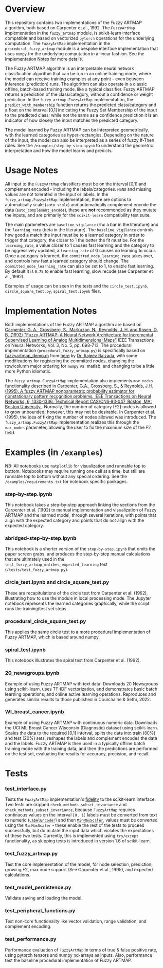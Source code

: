 # Overview
This repository contains two implementations of the Fuzzy ARTMAP algorithm, both based on Carpenter et al., 1992. The `FuzzyArtMap` implementation in the `fuzzy_artmap` module, is scikit-learn interface compatible and based on vectorized `pytorch` operations for the underlying computation. The `FuzzyArtMap` implementation in the `procedural_fuzzy_artmap` module is a bespoke interface implementation that uses `numpy` for the underlying computation in a linear fashion. See the Implementation Notes for more details.

The Fuzzy ARTMAP algorithm is an interpretable neural network classification algorithm that can be run in an online training mode, where the model can receive training examples at any point - even between inference (prediction) runs. The algorithm can also operate in a classic offline, batch-based training mode, like a typical classifier. Fuzzy ARTMAP returns a prediction of the class/category, without a confidence or weight prediction. In the `fuzzy_artmap.FuzzyArtMap` implementation, the `predict_with_membership` function returns the predicted class/category and a float on the interval [0,1] indicating the Fuzzy Set Membership of the input to the predicted class; while not the same as a confidence prediction it is an indicator of how closely the input matches the predicted category.

The model learned by Fuzzy ARTMAP can be interpreted geometrically, with the learned categories as hyper-rectangles. Depending on the nature of the input, the model can also be interpreted as a series of fuzzy If-Then rules. See the `/examples/step-by-step.ipynb` to understand the geometric interpretation and how the model learns and predicts.

# Usage Notes
All input to the `FuzzyArtMap` classifiers must be on the interval [0,1] and complement encoded - including the labels/categories. `NaN`s and missing values are not tolerated in the input or labels. In the `fuzzy_artmap.FuzzyArtMap` implementation, there are options to automatically scale (`auto_scale`) and automatically complement encode the data (`auto_complement_encode`), these are **not** recommended as they mutate the inputs, and are primarily for the `scikit-learn` compatibility test suite.

The main parameters are `baseline_vigilance` (rho a bar in the literature) and the `learning_rate` (beta in the literature). The `baseline_vigilance` controls how good a match the input must be to a learned category in order to trigger that category, the closer to 1 the better the fit must be. For the `learning_rate`, a value closer to 1 causes fast learning and the category to be aggressively updated, a `learning_rate` of 0 causes no learning to occur. Once a category is learned, the `committed_node_learning_rate` takes over, and controls how fast a learned category should change. The `committed_node_learning_rate` can also be set to 1, to enable fast learning. By default it is `0.75` to enable fast learning, slow recode (see Carpenter et al., 1992).

Examples of usage can be seen in the tests and the `circle_test.ipynb`, `circle_square_test.py`, `spiral_test.ipynb` files.

# Implementation Notes
Both implementations of the Fuzzy ARTMAP algorithm are based on 
[Carpenter, G. A., Grossberg, S., Markuzon, N., Reynolds, J. H. and Rosen, D. B. (1992)
"Fuzzy ARTMAP: A Neural Network Architecture for Incremental Supervised Learning of Analog Multidimensional Maps"](https://open.bu.edu/bitstream/handle/2144/2071/91.016.pdf)
IEEE Transactions on Neural Networks, Vol. 3, No. 5, pp. 698-713. The procedural implementation (`procedural_fuzzy_artmap.py`) is specifically based on [fuzzyartmap_demo.m](https://www2.bcs.rochester.edu/sites/raizada/Matlab/Neural_nets/fuzzyartmap_demo.m) from [here](https://www2.bcs.rochester.edu/sites/raizada/matlab-neural-nets.html) by [Dr. Rajeev Raizada](https://rajeevraizada.github.io/index.html), with some modifications for registering the committed nodes, changing the row/column major ordering for `numpy` vs. matlab, and changing to be a little more Python idiomatic.

The `fuzzy_artmap.FuzzyArtMap` implementation also implements `max_nodes` functionality described in
[Carpenter, G.A., Grossberg, S., & Reynolds, J.H. (1995). A fuzzy ARTMAP nonparametric probability estimator for nonstationary pattern recognition problems. IEEE Transactions on Neural Networks, 6, 1330‑1336. Technical Report CAS/CNS‑93‑047, Boston, MA: Boston University.](https://open.bu.edu/bitstream/handle/2144/2024/93.047.pdf). Normally, the number of category (F2) nodes is allowed to grow unbounded; however, this may not be desirable. In Carpenter et al. (1995), the idea of fixing the number of nodes allowed was introduced. The `fuzzy_artmap.FuzzyArtMap` implementation realizes this through the `max_nodes` parameter, allowing the user to fix the maximum size of the F2 field.

# Examples (in `/examples`)
 NB: All notebooks use `matplotlib` for visualization and runnable top to bottom. Notebooks may require running one cell at a time, but still are runnable top to bottom without any special ordering. See the `/examples/requirements.txt` for notebook specific packages.

### step-by-step.ipynb
This notebook takes a step-by-step approach linking the sections from the Carpenter et al. (1992) to manual implementation and visualization of Fuzzy ARTMAP and the learned model, through several iterations, with points that align with the expected category and points that do not align with the expected category.

### abridged-step-by-step.ipynb
This notebook is a shorter version of the `step-by-step.ipynb` that omits the paper screen grabs, and produces the step-by-step manual calculations that are ultimately used in the `test_fuzzy_artmap_matches_expected_learning` test (`/tests/test_fuzzy_artmap.py`).

### circle_test.ipynb and circle_square_test.py
These are recapitulations of the circle test from Carpenter et al. (1992), illustrating how to use the module in local processing mode. The Jupyter notebook represents the learned categories graphically, while the script runs the training/test set steps.

### procedural_circle_square_test.py
This applies the same circle test to a more procedural implementation of Fuzzy ARTMAP, which is based around numpy.

### spiral_test.ipynb
This notebook illustrates the spiral test from Carpenter et al. (1992).

### 20_newsgroups.ipynb
Example of using Fuzzy ARTMAP with text data. Downloads 20 Newsgroups using scikit-learn, uses TF-IDF vectorization, and demonstrates basic batch learning operations, and online active learning operations. Reproduces and generates similar results to those published in Courchaine & Sethi, 2022.

### WI_breast_cancer.ipynb
Example of using Fuzzy ARTMAP with continuous numeric data. Downloads the UCI ML Breast Cancer Wisconsin (Diagnostic) dataset using scikit-learn. Scales the data to the required [0,1] interval, splits the data into train (80%) and test (20%) sets, reshapes the labels and complement encodes the data and the labels. Fuzzy ARTMAP is then used in a typically offline batch training mode with the training data, and then the predictions are performed on the test set, evaluating the results for accuracy, precision, and recall.

# Tests
### test_interface.py
Tests the `FuzzyArtMap` implementation's [fidelity](https://scikit-learn.org/dev/modules/generated/sklearn.utils.estimator_checks.check_estimator.html) to the scikit-learn interface. Two tests are skipped `check_methods_subset_invariance` and `check_methods_subset_invariance`, because `FuzzyArtMap` requires continuous values on the interval `[0, 1]` labels must be converted from text to numeric ([`LabelEncoder`](https://scikit-learn.org/stable/modules/generated/sklearn.preprocessing.LabelEncoder.html)) and then [`MinMaxScaler`](https://scikit-learn.org/stable/modules/generated/sklearn.preprocessing.MinMaxScaler.html), values must be converted using the `MinMaxScaler` - these enable the rest of the tests to proceed successfully, but do mutate the input data which violates the expectations of these two tests. Currently, this is implemented using `try/except` functionality, as skipping tests is introduced in version 1.6 of scikit-learn.

### test_fuzzy_artmap.py
Test the core implementation of the model, for node selection, prediction, growing F2, max node support (See Carpenter et al., 1995), and expected calculations.

### test_model_persistence.py
Validate saving and loading the model.

### test_peripheral_functions.py
Test non-core functionality like vector validation, range validation, and complement encoding.

### test_performance.py
Performance evaluation of `FuzzyArtMap` in terms of true & false positive rate, using pytorch tensors and numpy nd-arrays as inputs. Also, performance test the baseline procedural implementation of Fuzzy ARTMAP.